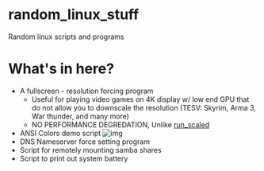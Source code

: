 # random_linux_stuff
Random linux scripts and programs

# What's in here?
 - A fullscreen - resolution forcing program
   - Useful for playing video games on 4K display w/ low end GPU that do not allow you to downscale the resolution (TESV: Skyrim, Arma 3, War thunder, and many more)
   - NO PERFORMANCE DEGREDATION, Unlike [run_scaled](https://github.com/kaueraal/run_scaled)
 - ANSI Colors demo script ![img](https://i.imgur.com/iMla1pb.png)
 - DNS Nameserver force setting program
 - Script for remotely mounting samba shares
 - Script to print out system battery
